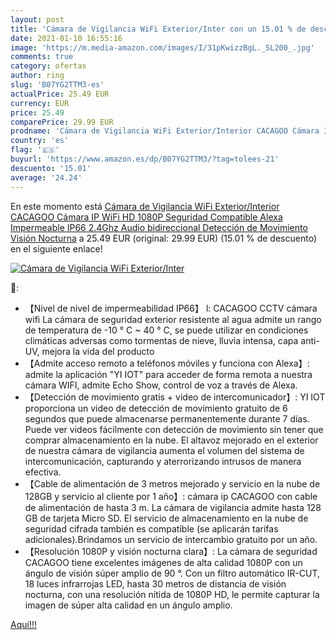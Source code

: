 ```yaml
---
layout: post
title: 'Cámara de Vigilancia WiFi Exterior/Inter con un 15.01 % de descuento'
date: 2021-01-10 16:55:16
image: 'https://m.media-amazon.com/images/I/31pKwizzBgL._SL200_.jpg'
comments: true
category: ofertas
author: ring
slug: 'B07YG2TTM3-es'
actualPrice: 25.49 EUR
currency: EUR
price: 25.49
comparePrice: 29.99 EUR
prodname: 'Cámara de Vigilancia WiFi Exterior/Interior CACAGOO Cámara IP WiFi HD 1080P Seguridad Compatible Alexa  Impermeable IP66 2.4Ghz Audio bidireccional Detección de Movimiento  Visión Nocturna'
country: 'es'
flag: '🇪🇸'
buyurl: 'https://www.amazon.es/dp/B07YG2TTM3/?tag=tolees-21'
descuento: '15.01'
average: '24.24'
---
```


En este momento está [Cámara de Vigilancia WiFi Exterior/Interior CACAGOO Cámara IP WiFi HD 1080P Seguridad Compatible Alexa  Impermeable IP66 2.4Ghz Audio bidireccional Detección de Movimiento  Visión Nocturna](https://www.amazon.es/dp/B07YG2TTM3/?tag=tolees-21) a 25.49 EUR (original: 29.99 EUR) (15.01 %  de descuento) en el siguiente enlace!

[![Cámara de Vigilancia WiFi Exterior/Inter](https://m.media-amazon.com/images/I/31pKwizzBgL._SL200_.jpg)](https://www.amazon.es/dp/B07YG2TTM3/?tag=tolees-21)

🔎:

- 【Nivel de nivel de impermeabilidad IP66】 l: CACAGOO CCTV cámara wifi La cámara de seguridad exterior resistente al agua admite un rango de temperatura de -10 ° C ~ 40 ° C, se puede utilizar en condiciones climáticas adversas como tormentas de nieve, lluvia intensa, capa anti-UV, mejora la vida del producto
- 【Admite acceso remoto a teléfonos móviles y funciona con Alexa】: admite la aplicación "YI IOT" para acceder de forma remota a nuestra cámara WIFI, admite Echo Show, control de voz a través de Alexa.
- 【Detección de movimiento gratis + video de intercomunicador】: YI IOT proporciona un video de detección de movimiento gratuito de 6 segundos que puede almacenarse permanentemente durante 7 días. Puede ver videos fácilmente con detección de movimiento sin tener que comprar almacenamiento en la nube. El altavoz mejorado en el exterior de nuestra cámara de vigilancia aumenta el volumen del sistema de intercomunicación, capturando y aterrorizando intrusos de manera efectiva.
- 【Cable de alimentación de 3 metros mejorado y servicio en la nube de 128GB y servicio al cliente por 1 año】: cámara ip CACAGOO con cable de alimentación de hasta 3 m. La cámara de vigilancia admite hasta 128 GB de tarjeta Micro SD. El servicio de almacenamiento en la nube de seguridad cifrada también es compatible (se aplicarán tarifas adicionales).Brindamos un servicio de intercambio gratuito por un año.
- 【Resolución 1080P y visión nocturna clara】: La cámara de seguridad CACAGOO tiene excelentes imágenes de alta calidad 1080P con un ángulo de visión súper amplio de 90 °. Con un filtro automático IR-CUT, 18 luces infrarrojas LED, hasta 30 metros de distancia de visión nocturna, con una resolución nítida de 1080P HD, le permite capturar la imagen de súper alta calidad en un ángulo amplio.

[Aquí!!!](https://www.amazon.es/dp/B07YG2TTM3/?tag=tolees-21)
